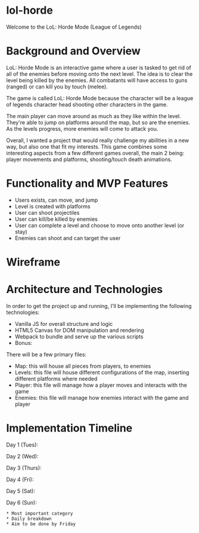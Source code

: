 # lol-horde

Welcome to the LoL: Horde Mode (League of Legends)

# Background and Overview
LoL: Horde Mode is an interactive game where a user is tasked to get rid of all of the enemies before moving onto the next level. The idea is to clear the level being killed by the enemies. All combatants will have access to guns (ranged) or can kill you by touch (melee).

The game is called LoL: Horde Mode because the character will be a league of legends character head shooting other characters in the game.

The main player can move around as much as they like within the level. They're able to jump on platforms around the map, but so are the enemies. As the levels progress, more enemies will come to attack you.

Overall, I wanted a project that would really challenge my abilities in a new way, but also one that fit my interests. This game combines some interesting aspects from a few different games overall, the main 2 being: player movements and platforms, shooting/touch death animations.

# Functionality and MVP Features
- Users exists, can move, and jump
- Level is created with platforms
- User can shoot projectiles
- User can kill/be killed by enemies
- User can complete a level and choose to move onto another level (or stay)
- Enemies can shoot and can target the user

# Wireframe


# Architecture and Technologies

In order to get the project up and running, I'll be implementing the following technologies:
- Vanilla JS for overall structure and logic
- HTML5 Canvas for DOM manipulation and rendering
- Webpack to bundle and serve up the various scripts
- Bonus: 

There will be a few primary files:
- Map: this will house all pieces from players, to enemies
- Levels: this file will house different configurations of the map, inserting different platforms where needed
- Player: this file will manage how a player moves and interacts with the game
- Enemies: this file will manage how enemies interact with the game and player

# Implementation Timeline
Day 1 (Tues): 

Day 2 (Wed):

Day 3 (Thurs): 

Day 4 (Fri): 

Day 5 (Sat): 

Day 6 (Sun): 

    * Most important category
    * Daily breakdown
    * Aim to be done by Friday
